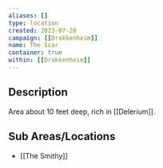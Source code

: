 ```yaml
---
aliases: []
type: location
created: 2023-07-20
campaign: [[Drakkenheim]]
name: The Scar
container: true
within: [[Drakkenheim]]
---
```


## Description

Area about 10 feet deep, rich in [[Delerium]].

## Sub Areas/Locations

<!-- QueryToSerialize: LIST FROM "TTRPG/Drakkenheim/Locations" WHERE within = "The Scar" -->
<!-- SerializedQuery: LIST FROM "TTRPG/Drakkenheim/Locations" WHERE within = "The Scar" -->
- [[The Smithy]]
<!-- SerializedQuery END -->

